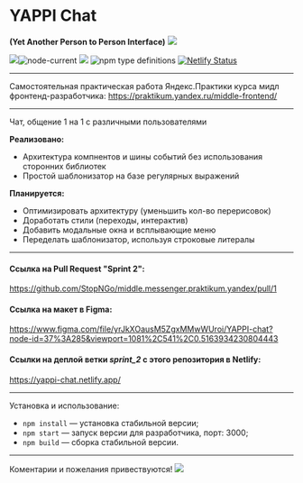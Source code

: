 # YAPPI Chat
**(Yet Another Person to Person Interface)**
![](https://img.shields.io/badge/version-0.2.0-lightgrey)


![](https://img.shields.io/badge/ES-2020-green)![node-current](https://img.shields.io/node/v/npm) ![](https://img.shields.io/badge/parcel-1.12-green)
![npm type definitions](https://img.shields.io/npm/types/typescript)
[![Netlify Status](https://api.netlify.com/api/v1/badges/b04381de-147a-42f1-bf72-eff2e6dbd7f7/deploy-status)](https://app.netlify.com/sites/yappi-chat/deploys)

------------

Самостоятельная практическая работа Яндекс.Практики курса мидл фронтенд-разработчика:
https://praktikum.yandex.ru/middle-frontend/


------------
Чат, общение 1 на 1 с различными пользователями

**Реализовано:**
- Архитектура компнентов и шины событий без использования сторонних библиотек
- Простой шаблонизатор на базе регулярных выражений

**Планируется:**
- Оптимизировать архитектуру (уменьшить кол-во перерисовок)
- Доработать стили (переходы, интерактив)
- Добавить модальные окна и всплывающие меню
- Переделать шаблонизатор, используя строковые литералы

------------
#### Ссылка на Pull Request "Sprint 2":
https://github.com/StopNGo/middle.messenger.praktikum.yandex/pull/1

#### Ссылка на макет в Figma:
https://www.figma.com/file/yrJkXOausM5ZgxMMwWUroi/YAPPI-chat?node-id=37%3A285&viewport=1081%2C541%2C0.5163934230804443

#### Ссылки на деплой ветки _sprint_2_ с этого репозитория в Netlify:
https://yappi-chat.netlify.app/


------------
Установка и использование:

- `npm install` — установка стабильной версии;
- `npm start` — запуск версии для разработчика, порт: 3000;
- `npm build` — сборка стабильной версии.

------------

Коментарии и пожелания привествуются!
![](https://files.slack.com/files-pri/TPV9DP0N4-F01RBM20L4U/0_eb096_6cbe3db0_orig.gif)
